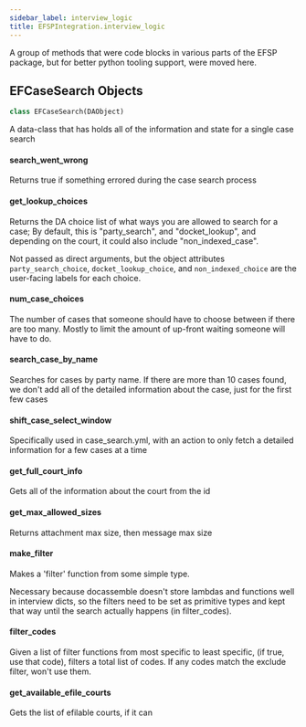 ```yaml
---
sidebar_label: interview_logic
title: EFSPIntegration.interview_logic
---
```


A group of methods that were code blocks in various parts of the EFSP
package, but for better python tooling support, were moved here.

## EFCaseSearch Objects

```python
class EFCaseSearch(DAObject)
```

A data-class that has holds all of the information and state for a single case search

#### search\_went\_wrong

Returns true if something errored during the case search process

#### get\_lookup\_choices

Returns the DA choice list of what ways you are allowed to search for a case;
By default, this is &quot;party_search&quot;, and &quot;docket_lookup&quot;, and depending on the
court, it could also include &quot;non_indexed_case&quot;.

Not passed as direct arguments, but the object attributes `party_search_choice`,
`docket_lookup_choice`, and `non_indexed_choice` are the user-facing labels
for each choice.

#### num\_case\_choices

The number of cases that someone should have to choose between if there are too many.
Mostly to limit the amount of up-front waiting someone will have to do.

#### search\_case\_by\_name

Searches for cases by party name. If there are more than 10 cases found, we don&#x27;t
add all of the detailed information about the case, just for the first few cases

#### shift\_case\_select\_window

Specifically used in case_search.yml, with an action to only fetch a detailed information
for a few cases at a time

#### get\_full\_court\_info

Gets all of the information about the court from the id

#### get\_max\_allowed\_sizes

Returns attachment max size, then message max size

#### make\_filter

Makes a &#x27;filter&#x27; function from some simple type.

Necessary because docassemble doesn&#x27;t store lambdas and functions well in
interview dicts, so the filters need to be set as primitive types and kept
that way until the search actually happens (in filter_codes).

#### filter\_codes

Given a list of filter functions from most specific to least specific,
(if true, use that code), filters a total list of codes. If any codes match the exclude filter, won&#x27;t use them.

#### get\_available\_efile\_courts

Gets the list of efilable courts, if it can

